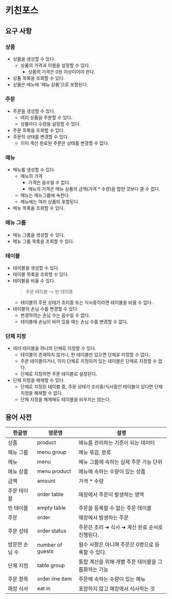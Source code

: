 # 키친포스

## 요구 사항

### 상품
- 상품을 생성할 수 있다.
  - 상품의 가격과 이름을 설정할 수 있다.
    - 상품의 가격은 0원 이상이어야 한다.
- 상품 목록을 조회할 수 있다.
- 상품은 메뉴에 '메뉴 상품'으로 포함된다.

### 주문
- 주문을 생성할 수 있다.
  - 여러 상품을 주문할 수 있다.
  - 상품마다 수량을 설정할 수 있다.
- 주문 목록을 조회할 수 있다.
- 주문의 상태를 변경할 수 있다. 
  - 이미 계산 완료된 주문은 상태를 변경할 수 없다.

### 메뉴
- 메뉴를 생성할 수 있다.
  - 메뉴의 가격
    - 가격은 음수일 수 없다.
    - 메뉴의 가격은 메뉴 상품의 금액(가격 * 수량)을 합한 것보다 클 수 없다. 
  - 메뉴는 메뉴그룹에 속한다.
  - 메뉴에는 여러 상품이 포함된다. 
- 메뉴 목록을 조회할 수 있다.

### 메뉴 그룹
- 메뉴 그룹을 생성할 수 있다.
- 메뉴 그룹 목록을 조회할 수 있다.

### 테이블
- 테이블을 생성할 수 있다.
- 테이블 목록을 조회할 수 있다.
- 테이블을 비울 수 있다.
  > 주문 테이블 -> 빈 테이블 
  - 테이블의 주문 상태가 조리중 또는 식사중이라면 테이블을 비울 수 없다.
- 테이블의 손님 수를 변경할 수 있다.
  - 변경하려는 손님 수는 음수일 수 없다.
  - 테이블에 손님이 비어 있을 때는 손님 수를 변경할 수 없다.

### 단체 지정
- 여러 테이블을 하나의 단체로 지정할 수 있다.
  - 테이블이 존재하지 않거나, 한 테이블만 있으면 단체로 지정할 수 없다.
  - 주문 테이블이거나, 이미 단체로 지정되어 있는 테이블은 단체로 지정할 수 없다.
  - 단체로 지정하면 주문 테이블로 설정된다. 
- 단체 지정을 해제할 수 있다.
  - 단체로 지정된 테이블 중, 주문 상태가 조리중/식사중인 테이블이 있다면 단체 지정을 해제할 수 없다.
  - 단체 지정을 해제해도 테이블을 비우지는 않는다.

## 용어 사전

| 한글명 | 영문명 | 설명 |
| --- | --- | --- |
| 상품 | product | 메뉴를 관리하는 기준이 되는 데이터 |
| 메뉴 그룹 | menu group | 메뉴 묶음, 분류 |
| 메뉴 | menu | 메뉴 그룹에 속하는 실제 주문 가능 단위 |
| 메뉴 상품 | menu product | 메뉴에 속하는 수량이 있는 상품 |
| 금액 | amount | 가격 * 수량 |
| 주문 테이블 | order table | 매장에서 주문이 발생하는 영역 |
| 빈 테이블 | empty table | 주문을 등록할 수 없는 주문 테이블 |
| 주문 | order | 매장에서 발생하는 주문 |
| 주문 상태 | order status | 주문은 조리 ➜ 식사 ➜ 계산 완료 순서로 진행된다. |
| 방문한 손님 수 | number of guests | 필수 사항은 아니며 주문은 0명으로 등록할 수 있다. |
| 단체 지정 | table group | 통합 계산을 위해 개별 주문 테이블을 그룹화하는 기능 |
| 주문 항목 | order line item | 주문에 속하는 수량이 있는 메뉴 |
| 매장 식사 | eat in | 포장하지 않고 매장에서 식사하는 것 |
